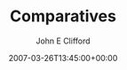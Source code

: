 ---
title: 'Comparatives'
posts: 13
hash: 't690'
author: 'John E Clifford'
date: 2007-03-26T13:45:00+00:00
sources:
  - http://forums.tokipona.org/viewtopic.php%3Ft=690.html
---